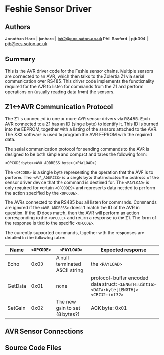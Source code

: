 Feshie Sensor Driver
====================

Authors
--------
Jonathon Hare | jonhare | jsh2@ecs.soton.ac.uk
Phil Basford  | pjb304 | pjb@ecs.soton.ac.uk

Summary
-------

This is the AVR driver code for the Feshie sensor chains. Multiple sensors are connected to an AVR, which then talks to the Zolertia Z1 via serial communication over RS485. This driver code implements the functionality required for the AVR to listen for commands from the Z1 and perform operations on (usually reading data from) the sensors.

Z1<->AVR Communication Protocol
-------------------------------

The Z1 is connected to one or more AVR sensor drivers via RS485. Each AVR connected to a Z1 has an ID (single byte) to identify it. This ID is burned into the EEPROM, together with a listing of the sensors attached to the AVR. The XXX software is used to program the AVR EEPROM with the required data. 

The serial communication protocol for sending commands to the AVR is designed to be both simple and compact and takes the following form:

	<OPCODE:byte><AVR_ADDRESS:byte>(<PAYLOAD>)

The `<OPCODE>` is a single byte representing the operation that the AVR is to perform. The `<AVR_ADDRESS>` is a single byte that indicates the address of the sensor driver device that the command is destined for. The `<PAYLOAD>` is only required for certain `<OPCODES>` and represents data needed to perform the action specified by the `<OPCODE>`. 

The AVRs connected to the RS485 bus all listen for commands. Commands are ignored if the `<AVR_ADDRESS>` doesn't match the ID of the AVR in question. If the ID does match, then the AVR will perform an action corresponding to the `<OPCODE>` and return a response to the Z1. The form of the response is tied to the specific `<OPCODE>`.

The currently supported commands, together with the responses are detailed in the following table:

| Name    | `<OPCODE>` | `<PAYLOAD>`                    | Expected response                   |
|---------|------------|--------------------------------|-------------------------------------|
| Echo    | 0x00	   | A null terminated ASCII string | the `<PAYLOAD>`                     |
| GetData | 0x01       | none                           | protocol-buffer encoded data struct: `<LENGTH:uint16><DATA:byte[LENGTH]><CRC32:int32>` |
| SetGain | 0x02       | The new gain to set (8 bytes?) | ACK byte: 0x01                      |


AVR Sensor Connections
----------------------


Source Code Files
-----------------

